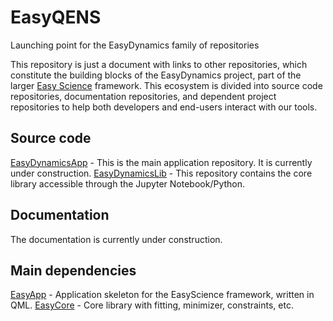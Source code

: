 # EasyQENS
Launching point for the EasyDynamics family of repositories

This repository is just a document with links to other repositories, which constitute the building blocks of the EasyDynamics project, part of the larger [Easy Science](https://easyscience.software) framework.
This ecosystem is divided into source code repositories, documentation repositories, and dependent project repositories to help both developers and end-users interact with our tools.

## Source code

[EasyDynamicsApp](https://github.com/easyScience/easyQENSApp) - This is the main application repository. It is currently under construction.
[EasyDynamicsLib](https://github.com/easyScience/easyQENSLib) - This repository contains the core library accessible through the Jupyter Notebook/Python.  

## Documentation

The documentation is currently under construction. 

## Main dependencies

[EasyApp](https://github.com/easyScience/easyApp) - Application skeleton for the EasyScience framework, written in QML.
[EasyCore](https://github.com/easyScience/easyCore) - Core library with fitting, minimizer, constraints, etc.

